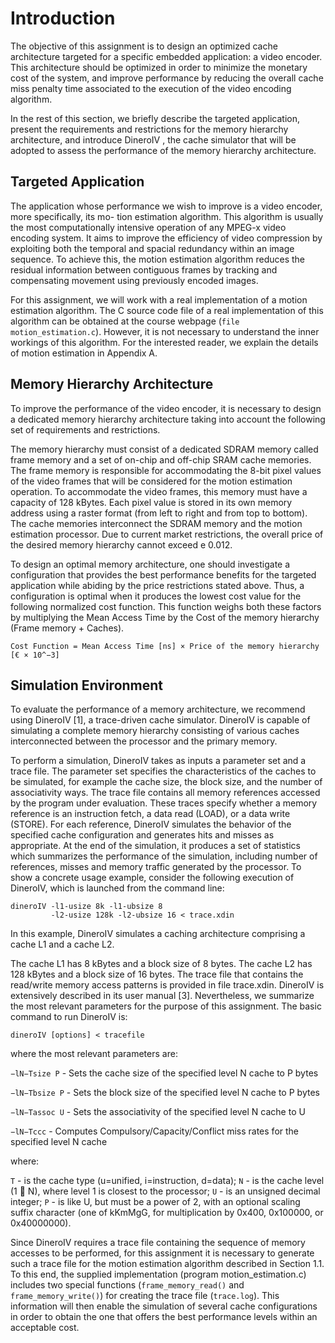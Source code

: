 # Introduction

The objective of this assignment is to design an optimized cache architecture targeted for a specific
embedded application: a video encoder. This architecture should be optimized in order to minimize
the monetary cost of the system, and improve performance by reducing the overall cache miss penalty
time associated to the execution of the video encoding algorithm.

In the rest of this section, we briefly describe the targeted application, present
the requirements and restrictions for the memory hierarchy architecture, and introduce
DineroIV , the cache simulator that will be adopted to assess the performance of the memory hierarchy
architecture.


## Targeted Application

The application whose performance we wish to improve is a video encoder, more specifically, its mo-
tion estimation algorithm. This algorithm is usually the most computationally intensive operation of any
MPEG-x video encoding system. It aims to improve the efficiency of video compression by exploiting
both the temporal and spacial redundancy within an image sequence. To achieve this, the motion
estimation algorithm reduces the residual information between contiguous frames by tracking and compensating
movement using previously encoded images.

For this assignment, we will work with a real implementation of a motion estimation algorithm. The
C source code file of a real implementation of this algorithm can be obtained at the course webpage
(`file motion_estimation.c`). However, it is not necessary to understand the inner workings of this
algorithm. For the interested reader, we explain the details of motion estimation in Appendix A.


## Memory Hierarchy Architecture

To improve the performance of the video encoder, it is necessary to design a dedicated memory hierarchy
architecture taking into account the following set of requirements and restrictions.

The memory hierarchy must consist of a dedicated SDRAM memory called frame memory and a set
of on-chip and off-chip SRAM cache memories. The frame memory is responsible for accommodating
the 8-bit pixel values of the video frames that will be considered for the motion estimation operation. To
accommodate the video frames, this memory must have a capacity of 128 kBytes. Each pixel value is
stored in its own memory address using a raster format (from left to right and from top to bottom). The
cache memories interconnect the SDRAM memory and the motion estimation processor. Due to current
market restrictions, the overall price of the desired memory hierarchy cannot exceed e 0.012.

To design an optimal memory architecture, one should investigate a configuration that provides the
best performance benefits for the targeted application while abiding by the price restrictions stated above.
Thus, a configuration is optimal when it produces the lowest cost value for the following normalized cost
function. This function weighs both these factors by multiplying the Mean Access Time by the Cost of
the memory hierarchy (Frame memory + Caches).

```
Cost Function = Mean Access Time [ns] × Price of the memory hierarchy [€ × 10^−3]

```


## Simulation Environment

To evaluate the performance of a memory architecture, we recommend using DineroIV [1], a trace-driven
cache simulator. DineroIV is capable of simulating a complete memory hierarchy consisting of various
caches interconnected between the processor and the primary memory.

To perform a simulation, DineroIV takes as inputs a parameter set and a trace file. The parameter
set specifies the characteristics of the caches to be simulated, for example the cache size, the block size,
and the number of associativity ways. The trace file contains all memory references accessed by the
program under evaluation. These traces specify whether a memory reference is an instruction fetch, a
data read (LOAD), or a data write (STORE). For each reference, DineroIV simulates the behavior of the
specified cache configuration and generates hits and misses as appropriate. At the end of the simulation,
it produces a set of statistics which summarizes the performance of the simulation, including number of
references, misses and memory traffic generated by the processor.
To show a concrete usage example, consider the following execution of DineroIV, which is launched
from the command line:

```
dineroIV -l1-usize 8k -l1-ubsize 8
         -l2-usize 128k -l2-ubsize 16 < trace.xdin
```

In this example, DineroIV simulates a caching architecture comprising a cache L1 and a cache L2.

The cache L1 has 8 kBytes and a block size of 8 bytes. The cache L2 has 128 kBytes and a block size of
16 bytes. The trace file that contains the read/write memory access patterns is provided in file trace.xdin.
DineroIV is extensively described in its user manual [3]. Nevertheless, we summarize the most
relevant parameters for the purpose of this assignment. The basic command to run DineroIV is:

```
dineroIV [options] < tracefile
```

where the most relevant parameters are:

`−lN−Tsize P`  - Sets the cache size of the specified level N cache to P bytes

`−lN−Tbsize P` - Sets the block size of the specified level N cache to P bytes

`−lN−Tassoc U` - Sets the associativity of the specified level N cache to U

`−lN−Tccc`     - Computes Compulsory/Capacity/Conflict miss rates for the specified level N
                 cache

where:

`T` - is the cache type (u=unified, i=instruction, d=data);
`N` - is the cache level (1  N), where level 1 is closest to the processor;
`U` - is an unsigned decimal integer;
`P` - is like U, but must be a power of 2, with an optional scaling suffix character (one of kKmMgG,
      for multiplication by 0x400, 0x100000, or 0x40000000).
      
      
Since DineroIV requires a trace file containing the sequence of memory accesses to be performed, for
this assignment it is necessary to generate such a trace file for the motion estimation algorithm described
in Section 1.1. To this end, the supplied implementation (program motion_estimation.c) includes
two special functions (`frame_memory_read()` and `frame_memory_write()`) for creating the trace
file (`trace.log`). This information will then enable the simulation of several cache configurations in
order to obtain the one that offers the best performance levels within an acceptable cost.
